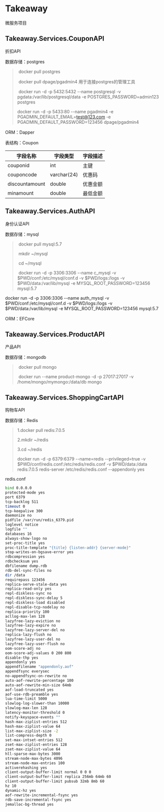 # Takeaway
微服务项目

## Takeaway.Services.CouponAPI

折扣API

数据存储：postgres

> ​	docker pull postgres
>
> ​	docker pull dpage/pgadmin4   用于连接postgres的管理工具
>
> ​	docker run -d -p 5432:5432 --name postgresql -v pgdata:/var/lib/postgresql/data -e POSTGRES_PASSWORD=admin123 postgres
>
> docker run -d -p 5433:80 --name pgadmin4 -e PGADMIN_DEFAULT_EMAIL=test@123.com -e PGADMIN_DEFAULT_PASSWORD=123456 dpage/pgadmin4

ORM：Dapper

表结构：Coupon

| 字段名称       | 字段类型    | 字段描述 |
| -------------- | ----------- | -------- |
| couponid       | int         | 主键     |
| couponcode     | varchar(24) | 优惠码   |
| discountamount | double      | 优惠金额 |
| minamount      | double      | 最低金额 |

## Takeaway.Services.AuthAPI

身份认证API

数据存储：mysql

> ​	docker pull mysql:5.7
>
> ​	mkdir ~/mysql 
>
> ​	cd ~/mysql
>
> ​	docker run -d -p 3306:3306 --name c_mysql -v $PWD/conf:/etc/mysql/conf.d -v $PWD/logs:/logs -v $PWD/data:/var/lib/mysql -e MYSQL_ROOT_PASSWORD=123456 mysql:5.7

docker run -d -p 3306:3306 --name auth_mysql -v $PWD/conf:/etc/mysql/conf.d -v $PWD/logs:/logs -v $PWD/data:/var/lib/mysql -e MYSQL_ROOT_PASSWORD=123456 mysql:5.7

ORM：EFCore

## Takeaway.Services.ProductAPI

产品API

数据存储：mongodb

> ​	docker pull mongo
>
> ​	 docker run --name product-mongo -d -p 27017:27017 -v /home/mongo/mymongo:/data/db  mongo

## Takeaway.Services.ShoppingCartAPI

购物车API

数据存储：Redis

> 1.docker pull redis:7.0.5
>
>  2.mkdir ~/redis 
>
>  3.cd ~/redis
>
> docker run -d -p 6379:6379 --name=redis --privileged=true -v $PWD/conf/redis.conf:/etc/redis/redis.conf -v $PWD/data:/data redis:7.0.5 redis-server /etc/redis/redis.conf --appendonly yes

redis.conf

```sh
bind 0.0.0.0
protected-mode yes
port 6379
tcp-backlog 511
timeout 0
tcp-keepalive 300
daemonize no
pidfile /var/run/redis_6379.pid
loglevel notice
logfile ""
databases 16
always-show-logo no
set-proc-title yes
proc-title-template "{title} {listen-addr} {server-mode}"
stop-writes-on-bgsave-error yes
rdbcompression yes
rdbchecksum yes
dbfilename dump.rdb
rdb-del-sync-files no
dir /data
requirepass 123456
replica-serve-stale-data yes
replica-read-only yes
repl-diskless-sync no
repl-diskless-sync-delay 5
repl-diskless-load disabled
repl-disable-tcp-nodelay no
replica-priority 100
acllog-max-len 128
lazyfree-lazy-eviction no
lazyfree-lazy-expire no
lazyfree-lazy-server-del no
replica-lazy-flush no
lazyfree-lazy-user-del no
lazyfree-lazy-user-flush no
oom-score-adj no
oom-score-adj-values 0 200 800
disable-thp yes
appendonly yes
appendfilename "appendonly.aof"
appendfsync everysec
no-appendfsync-on-rewrite no
auto-aof-rewrite-percentage 100
auto-aof-rewrite-min-size 64mb
aof-load-truncated yes
aof-use-rdb-preamble yes
lua-time-limit 5000
slowlog-log-slower-than 10000
slowlog-max-len 128
latency-monitor-threshold 0
notify-keyspace-events ""
hash-max-ziplist-entries 512
hash-max-ziplist-value 64
list-max-ziplist-size -2
list-compress-depth 0
set-max-intset-entries 512
zset-max-ziplist-entries 128
zset-max-ziplist-value 64
hll-sparse-max-bytes 3000
stream-node-max-bytes 4096
stream-node-max-entries 100
activerehashing yes
client-output-buffer-limit normal 0 0 0
client-output-buffer-limit replica 256mb 64mb 60
client-output-buffer-limit pubsub 32mb 8mb 60
hz 10
dynamic-hz yes
aof-rewrite-incremental-fsync yes
rdb-save-incremental-fsync yes
jemalloc-bg-thread yes
```

